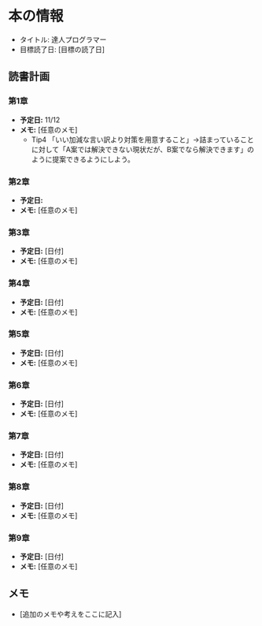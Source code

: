 # 本の情報
- タイトル: 達人プログラマー
- 目標読了日: [目標の読了日]

## 読書計画

### 第1章
- **予定日:** 11/12
- **メモ:** [任意のメモ]
  - Tip4 「いい加減な言い訳より対策を用意すること」→詰まっていることに対して「A案では解決できない現状だが、B案でなら解決できます」のように提案できるようにしよう。
### 第2章
- **予定日:** 
- **メモ:** [任意のメモ]

### 第3章
- **予定日:** [日付]
- **メモ:** [任意のメモ]

### 第4章
- **予定日:** [日付]
- **メモ:** [任意のメモ]

### 第5章
- **予定日:** [日付]
- **メモ:** [任意のメモ]

### 第6章
- **予定日:** [日付]
- **メモ:** [任意のメモ]

### 第7章
- **予定日:** [日付]
- **メモ:** [任意のメモ]

### 第8章
- **予定日:** [日付]
- **メモ:** [任意のメモ]

### 第9章
- **予定日:** [日付]
- **メモ:** [任意のメモ]

## メモ
- [追加のメモや考えをここに記入]

